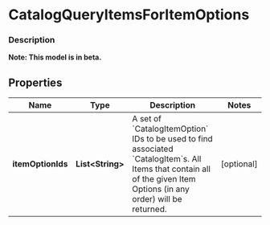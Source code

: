 
# CatalogQueryItemsForItemOptions

### Description


**Note: This model is in beta.**

## Properties
Name | Type | Description | Notes
------------ | ------------- | ------------- | -------------
**itemOptionIds** | **List&lt;String&gt;** | A set of &#x60;CatalogItemOption&#x60; IDs to be used to find associated &#x60;CatalogItem&#x60;s. All Items that contain all of the given Item Options (in any order) will be returned. |  [optional]



